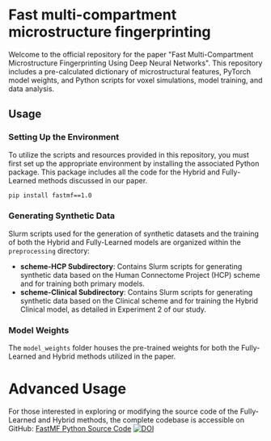 # Fast multi-compartment microstructure fingerprinting

Welcome to the official repository for the paper "Fast Multi-Compartment Microstructure Fingerprinting Using Deep Neural Networks". This repository includes a pre-calculated dictionary of microstructural features, PyTorch model weights, and Python scripts for voxel simulations, model training, and data analysis.

## Usage

### Setting Up the Environment

To utilize the scripts and resources provided in this repository, you must first set up the appropriate environment by installing the associated Python package. This package includes all the code for the Hybrid and Fully-Learned methods discussed in our paper.

````bash
pip install fastmf==1.0
````

### Generating Synthetic Data

Slurm scripts used for the generation of synthetic datasets and the training of both the Hybrid and Fully-Learned models are organized within the `preprocessing` directory:

- **scheme-HCP Subdirectory**: Contains Slurm scripts for generating synthetic data based on the Human Connectome Project (HCP) scheme and for training both primary models.
- **scheme-Clinical Subdirectory**: Contains Slurm scripts for generating synthetic data based on the Clinical scheme and for training the Hybrid Clinical model, as detailed in Experiment 2 of our study.

### Model Weights

The `model_weights` folder houses the pre-trained weights for both the Fully-Learned and Hybrid methods utilized in the paper.

# Advanced Usage

For those interested in exploring or modifying the source code of the Fully-Learned and Hybrid methods, the complete codebase is accessible on GitHub: 
[FastMF Python Source Code](https://github.com/Hyedryn/FastMF_public) [![DOI](https://zenodo.org/badge/DOI/10.5281/zenodo.10643497.svg)](https://doi.org/10.5281/zenodo.10643497)



